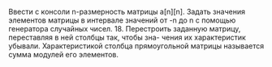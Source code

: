 Ввести с консоли n-размерность матрицы a[n][n]. Задать значения элементов матрицы в интервале значений от -n до n с помощью генератора случайных
чисел.
18. Перестроить заданную матрицу, переставляя в ней столбцы так, чтобы зна-
чения их характеристик убывали. Характеристикой столбца прямоугольной
матрицы называется сумма модулей его элементов.